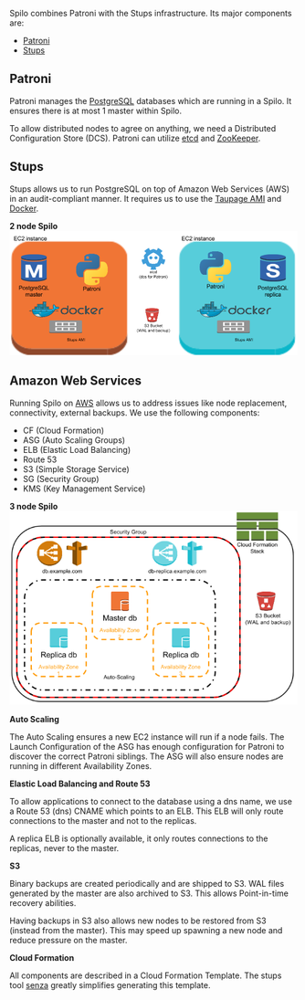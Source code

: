Spilo combines Patroni with the Stups infrastructure. Its major components are:

* [Patroni](https://github.com/zalando/patroni)
* [Stups](https://stups.io)

## Patroni
Patroni manages the [PostgreSQL](https://www.postgresql.org) databases which are running in a Spilo. It ensures
there is at most 1 master within Spilo.

To allow distributed nodes to agree on anything, we need a Distributed Configuration Store (DCS).
Patroni can utilize [etcd](https://coreos.com/etcd/) and [ZooKeeper](https://zookeeper.apache.org/).

## Stups
Stups allows us to run PostgreSQL on top of Amazon Web Services (AWS) in an audit-compliant manner.
It requires us to use the [Taupage AMI](https://github.com/zalando-stups/taupage) and [Docker](https://docs.docker.com).

**2 node Spilo**
![High Level Architecture](Spilo_Architecture_Instance.png)

## Amazon Web Services
Running Spilo on [AWS](https://aws.amazon.com/) allows us to address issues like node replacement, connectivity, external backups. We use the following components:

* CF (Cloud Formation)
* ASG (Auto Scaling Groups)
* ELB (Elastic Load Balancing)
* Route 53
* S3 (Simple Storage Service)
* SG (Security Group)
* KMS (Key Management Service)

**3 node Spilo**
![High Level Architecture](Spilo_Architecture_High_Level.png)

**Auto Scaling**

The Auto Scaling ensures a new EC2 instance will run if a node fails. The Launch Configuration of the ASG has enough configuration for Patroni to discover the correct Patroni siblings.
The ASG will also ensure nodes are running in different Availability Zones.

**Elastic Load Balancing and Route 53**

To allow applications to connect to the database using a dns name, we use a Route 53 (dns) CNAME
which points to an ELB. This ELB will only route connections to the master and not to the replicas.

A replica ELB is optionally available, it only routes connections to the replicas, never to the master.

**S3**

Binary backups are created periodically and are shipped to S3. WAL files generated by the master are also archived to S3.
This allows Point-in-time recovery abilities.

Having backups in S3 also allows new nodes to be restored from S3 (instead from the master). This may speed up spawning a new node and
reduce pressure on the master.

**Cloud Formation**

All components are described in a Cloud Formation Template. The stups tool [senza](https://github.com/zalando-stups/senza)
greatly simplifies generating this template.
